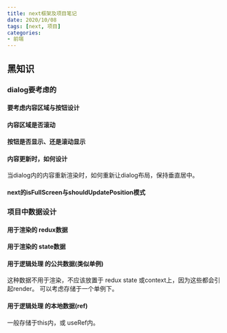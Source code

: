 ```yaml
---
title: next框架及项目笔记
date: 2020/10/08
tags: [next, 项目]
categories:
- 前端
---
```


## 黑知识
### dialog要考虑的
#### 要考虑内容区域与按钮设计
#### 内容区域是否滚动
#### 按钮是否显示、还是滚动显示
#### 内容更新时，如何设计
当dialog内的内容重新渲染时，如何重新让dialog布局，保持垂直居中。
#### next的isFullScreen与shouldUpdatePosition模式

### 项目中数据设计
#### 用于渲染的 redux数据
#### 用于渲染的 state数据
#### 用于逻辑处理 的公共数据(类似单例)
这种数据不用于渲染，不应该放置于 redux state 或context上，因为这些都会引起render。
可以考虑存储于一个单例下。
#### 用于逻辑处理 的本地数据(ref)
一般存储于this内，或 useRef内。






